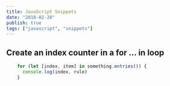 ```yaml
---
title: JavaScript Snippets
date: "2018-02-28"
publish: true
tags: ["javascript", "snippets"]
---
```


## Create an index counter in a for ... in loop

```javascript
    for (let [index, item] in something.entries()) {
      console.log(index, rule)
    }
```
